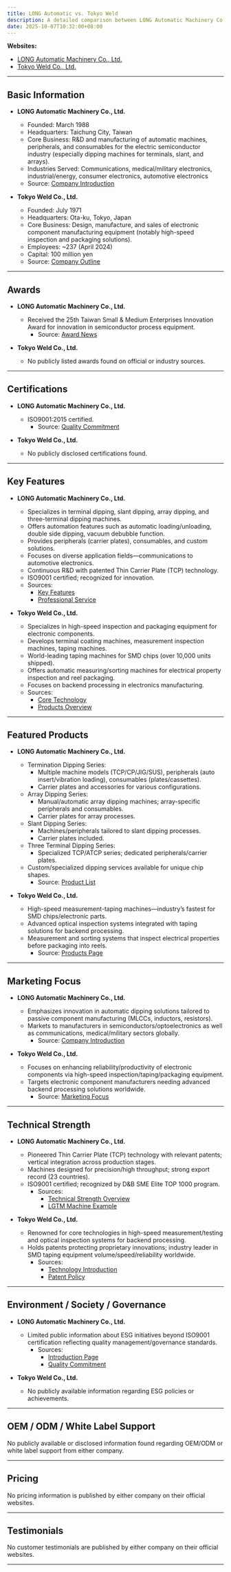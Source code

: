 ```yaml
---
title: LONG Automatic vs. Tokyo Weld
description: A detailed comparison between LONG Automatic Machinery Co., Ltd. and Tokyo Weld Co., Ltd., two leading manufacturers in the electronic component equipment industry. This report covers their basic information, awards, certifications, key features, products, marketing focus, technical strengths, ESG initiatives, OEM/ODM support, pricing, and testimonials.
date: 2025-10-07T10:32:00+08:00
---
```


**Websites:**
- [LONG Automatic Machinery Co., Ltd.](https://www.longdip.com)
- [Tokyo Weld Co., Ltd.](https://www.tokyoweld.com)

---

## Basic Information

- **LONG Automatic Machinery Co., Ltd.**
  - Founded: March 1988
  - Headquarters: Taichung City, Taiwan
  - Core Business: R&D and manufacturing of automatic machines, peripherals, and consumables for the electric semiconductor industry (especially dipping machines for terminals, slant, and arrays).
  - Industries Served: Communications, medical/military electronics, industrial/energy, consumer electronics, automotive electronics
  - Source: [Company Introduction](https://www.longdip.com)

- **Tokyo Weld Co., Ltd.**
  - Founded: July 1971
  - Headquarters: Ota-ku, Tokyo, Japan
  - Core Business: Design, manufacture, and sales of electronic component manufacturing equipment (notably high-speed inspection and packaging solutions).
  - Employees: ~237 (April 2024)
  - Capital: 100 million yen
  - Source: [Company Outline](https://www.tokyoweld.com/en/company/outline/)

---

## Awards

- **LONG Automatic Machinery Co., Ltd.**
  - Received the 25th Taiwan Small & Medium Enterprises Innovation Award for innovation in semiconductor process equipment.
    - Source: [Award News](https://www.longdip.com/msg/msg29.html)

- **Tokyo Weld Co., Ltd.**
  - No publicly listed awards found on official or industry sources.

---

## Certifications

- **LONG Automatic Machinery Co., Ltd.**
  - ISO9001:2015 certified.
    - Source: [Quality Commitment](https://www.longdip.com/msg/msg85.html)

- **Tokyo Weld Co., Ltd.**
  - No publicly disclosed certifications found.

---

## Key Features

- **LONG Automatic Machinery Co., Ltd.**
    - Specializes in terminal dipping, slant dipping, array dipping, and three-terminal dipping machines.
    - Offers automation features such as automatic loading/unloading, double side dipping, vacuum debubble function.
    - Provides peripherals (carrier plates), consumables, and custom solutions.
    - Focuses on diverse application fields—communications to automotive electronics.
    - Continuous R&D with patented Thin Carrier Plate (TCP) technology.
    - ISO9001 certified; recognized for innovation.
    - Sources:
        - [Key Features](https://www.longdip.com/)
        - [Professional Service](https://www.longdip.com/msg/professional-service.html)

- **Tokyo Weld Co., Ltd.**
    - Specializes in high-speed inspection and packaging equipment for electronic components.
    - Develops terminal coating machines, measurement inspection machines, taping machines.
    - World-leading taping machines for SMD chips (over 10,000 units shipped).
    - Offers automatic measuring/sorting machines for electrical property inspection and reel packaging.
    - Focuses on backend processing in electronics manufacturing.
    - Sources:
        - [Core Technology](https://www.tokyoweld.com/en/technology/core-technology/)
        - [Products Overview](https://www.tokyoweld.com/en/products/)

---

## Featured Products

- **LONG Automatic Machinery Co., Ltd.**
    * Termination Dipping Series:
      * Multiple machine models (TCP/CP/JIG/SUS), peripherals (auto insert/vibration loading), consumables (plates/cassettes).
      * Carrier plates and accessories for various configurations.
    * Array Dipping Series:
      * Manual/automatic array dipping machines; array-specific peripherals and consumables.
      * Carrier plates for array processes.
    * Slant Dipping Series:
      * Machines/peripherals tailored to slant dipping processes.
      * Carrier plates included.
    * Three Terminal Dipping Series:
      * Specialized TCP/ATCP series; dedicated peripherals/carrier plates.
    * Custom/specialized dipping services available for unique chip shapes.
      * Source: [Product List](https://www.longdip.com/product.html)

- **Tokyo Weld Co., Ltd.**
    * High-speed measurement-taping machines—industry’s fastest for SMD chips/electronic parts.
    * Advanced optical inspection systems integrated with taping solutions for backend processing.
    * Measurement and sorting systems that inspect electrical properties before packaging into reels.
      * Source: [Products Page](https://www.tokyoweld.com/en/)

---

## Marketing Focus

- **LONG Automatic Machinery Co., Ltd.**
    * Emphasizes innovation in automatic dipping solutions tailored to passive component manufacturing (MLCCs, inductors, resistors).
    * Markets to manufacturers in semiconductors/optoelectronics as well as communications, medical/military sectors globally.
      * Source: [Company Introduction](https://www.longdip.com/msg/introduction.html)

- **Tokyo Weld Co., Ltd.**
    * Focuses on enhancing reliability/productivity of electronic components via high-speed inspection/taping/packaging equipment.
    * Targets electronic component manufacturers needing advanced backend processing solutions worldwide.
      * Source: [Marketing Focus](https://www.tokyoweld.com/en/technology/core-technology/)

---

## Technical Strength

- **LONG Automatic Machinery Co., Ltd.**
    * Pioneered Thin Carrier Plate (TCP) technology with relevant patents; vertical integration across production stages.
    * Machines designed for precision/high throughput; strong export record (23 countries).
    * ISO9001 certified; recognized by D&B SME Elite TOP 1000 program.
      * Sources:
          - [Technical Strength Overview](https://www.longdip.com/msg/professional-service.html)
          - [LGTM Machine Example](https://www.longdip.com/pro-lgtm-4000c-dipping-machine-for-carrier-plate.html)

- **Tokyo Weld Co., Ltd.**
    * Renowned for core technologies in high-speed measurement/testing and optical inspection systems for backend processing.
    * Holds patents protecting proprietary innovations; industry leader in SMD taping equipment volume/speed/reliability worldwide.
      * Sources:
          - [Technology Introduction](https://www.tokyoweld.com/en/technology/core-technology/)
          - [Patent Policy](https://www.tokyoweld.com/en/technology/patent/)

---

## Environment / Society / Governance

- **LONG Automatic Machinery Co., Ltd.**
   * Limited public information about ESG initiatives beyond ISO9001 certification reflecting quality management/governance standards.
     * Sources:
         - [Introduction Page](https://www.longdip.com/msg/introduction.html)
         - [Quality Commitment](https://www.longdip.com/msg/msg85.html)

- **Tokyo Weld Co., Ltd.**
   * No publicly available information regarding ESG policies or achievements.

---

## OEM / ODM / White Label Support

No publicly available or disclosed information found regarding OEM/ODM or white label support from either company.

---

## Pricing

No pricing information is published by either company on their official websites.

---

## Testimonials

No customer testimonials are published by either company on their official websites.

---